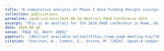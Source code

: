 ```yaml
---
title: "A comparative analysis of Phase I dose-finding designs incorporating pharmacokinetics information"
collection: publications
permalink: /publications/2024-06-26-Abstract-PAGE-Conference-2024
excerpt: 'This is an abstract for the 2024 PAGE conference in Rome, which led to the production of a poster at the end.'
date: 2024-06-26
venue: 'PAGE 32, Abstr 10852'
paperurl: '[Abstract available online](https://www.page-meeting.org/?abstract=10852)'
citation: 'Vuorinen, A., Comets, E., Ursino, M. (2024). &quot;A comparative analysis of Phase I dose-finding designs incorporating pharmacokinetics information&quot;, <i>PAGE 32</i> Abstr 10852.'
---
```

